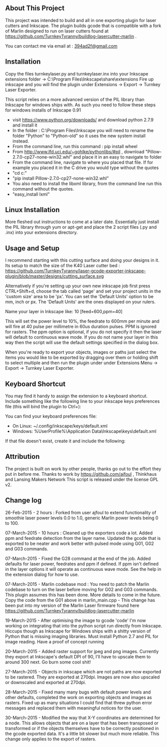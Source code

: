 About This Project
------------------
This project was intended to build and all in one exporting plugin for laser cutters and Inkscape.
The plugin builds gcode that is compatible with a fork of Marlin designed to run on laser cutters found at https://github.com/TurnkeyTyranny/buildlog-lasercutter-marlin .

You can contact me via email at : 394ad2f@gmail.com


Installation
------------

Copy the files turnkeylaser.py and turnkeylaser.inx into your Inkscape extensions folder -> C:\Program Files\Inkscape\share\extensions
Fire up inkscape and you will find the plugin under Extensions -> Export -> Turnkey Laser Exporter.

This script relies on a more advanced version of the PIL library than Inkscape for windows ships with. As such you need to follow these steps for windows installs of Inkscape 0.91 

* visit https://www.python.org/downloads/ and download python 2.7.9 and install it
* In the folder : C:\Program Files\Inkscape you will need to rename the folder "Python" to "Python-old" so it uses the new system install instead.
* From the command line, run this command : pip install wheel
* From http://www.lfd.uci.edu/~gohlke/pythonlibs/#pil , download "Pillow-2.7.0-cp27-none-win32.whl" and place it in an easy to navigate to folder
* From the command line, navigate to where you placed that file. If for example you placed it in the C drive you would type without the quotes
* "cd c:\"
* "pip install Pillow-2.7.0-cp27-none-win32.whl"
* You also need to install the libxml library, from the command line run this command without the quotes.
* "easy_install lxml"

Linux Installation
------------------
More fleshed out instructions to come at a later date. Essentially just install the PIL library through yum or apt-get and place the 2 script files (.py and .inx) into your extensions directory.

Usage and Setup
---------------
I recommend starting with this cutting surface and doing your designs in it. Its setup to match the size of the K40 Laser cutter bed : https://github.com/TurnkeyTyranny/laser-gcode-exporter-inkscape-plugin/blob/master/designs/cutting_surface.svg


Alternatively if you're setting up your own new inkscape job first press CTRL+Shift+d, choose the tab called 'page' and set your project units in the 'custom size' area to be 'px'. You can set the 'Default Units' option to be mm, inch or px. The 'Default Units' are the ones displayed on your rulers.

Name your layer in Inkscape like: 10 [feed=600,ppm=40]

This will set the power level to 10%, the feedrate to 600mm per minute and will fire at 40 pulse per millimetre in 60us duration pulses. PPM is ignored for rasters.
The ppm option is optional, if you do not specify it then the laser will default to continuous wave mode.
If you do not name your layer in this way then the script will use the default settings specified in the dialog box.


When you're ready to export your objects, images or paths just select the items you would like to be exported by dragging over them or holding shift to select multiple and then run the plugin under under Extensions Menu -> Export -> Turnkey Laser Exporter. 

Keyboard Shortcut
-----------------

You may find it handy to assign the extension to a keyboard shortcut. 
Include something like the following line to your inkscape keys 
preferences file (this will bind the plugin to Ctrl+\):

<bind key="backslash" modifiers="Ctrl" action="org.thinkhaus.filter.thlaser"
display="true"/>

You can find your keyboard preferences file:

* On Linux: ~/.config/inkscape/keys/default.xml
* Windows:  %UserProfile%\Application Data\Inkscape\keys\default.xml

If that file doesn't exist, create it and include the following:

<?xml version="1.0"?>
<keys name="My Keys">
<bind key="backslash" modifiers="Ctrl" action="org.thinkhaus.filter.thlaser"
display="true"/>
</keys>


Attribution
--------------------
The project is built on work by other people, thanks go out to the effort they put in before me.
Thanks to work by https://github.com/ajfoul , Thinkhaus and Lansing Makers Network
This script is released under the license GPL v2.

Change log
--------------------
26-Feb-2015 - 2 hours : Forked from user ajfoul to extend functionality of smoothie laser power levels 0.0 to 1.0, generic Marlin power levels being 0 to 100.

07-March-2015 - 10 hours : Cleaned up the exporters code a lot. Added ppm and feedrate detection from the layer name. Updated the gcode that is exported to be neater and work better with pulsed mode using G01, G02 and G03 commands.

07-March-2015 - Fixed the G28 command at the end of the job. Added defaults for laser power, feedrates and ppm if defined. If ppm isn't defined in the layer options it will operate as continuous wave mode. See the help in the extension dialog for how to use.

07-March-2015 - Marlin codebase mod : You need to patch the Marlin codebase to turn on the laser before moving for G02 and G03 commands. This plugin assumes this has been done. More details to come in the future. Copy the code from the G01 above in marlin_main.cpp - This change has been put into my version of the Marlin Laser firmware found here https://github.com/TurnkeyTyranny/buildlog-lasercutter-marlin

19-March-2015 - After optimising the image to gcode 'code' I'm now working on integrating that into the python script run directly from Inkscape. Hiccups though as Inkscape for Windows ships with a shitty version of Python that is missing imaging libraries. Must install Python 2.7 and PIL for image reading. Have a proof of concept running

20-March-2015 - Added raster support for jpeg and png images. Currently they export at Inkscape's default DPI of 90, I'll have to upscale them to around 300 next. Go burn some cool shit!

27-March-2015 - Objects in inkscape which are not paths are now exported to be rastered. They are exported at 270dpi. Images are now also upscaled or downscaled and exported at 270dpi.

28-March-2015 - Fixed many many bugs with default power levels and other defaults, completed the work on exporting objects and images as rasters. Fixed up as many situations I could find that threw python error messages and replaced them with meaningful notices for the user.

30-March-2015 - Modified the way that X-Y coordinates are determined for a node. This allows objects that are on a layer that has been transposed or transformed or if the objects themselves have to be correctly positioned in the gcode exported data. It's a little bit slower but much more reliable. This change only applies to the export of rasters.
